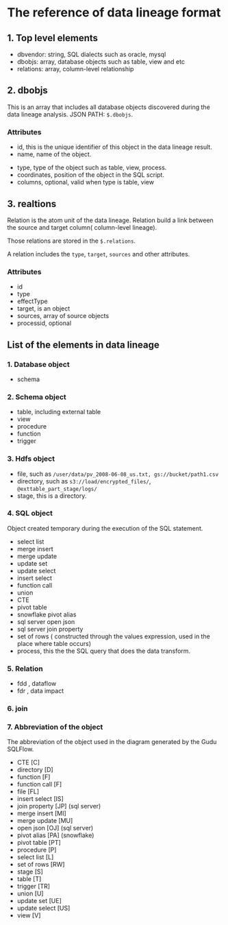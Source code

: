 # The reference of data lineage format

## 1. Top level elements

- dbvendor: string,  SQL dialects such as oracle, mysql
- dbobjs: array, database objects such as table, view and etc
- relations: array,  column-level relationship

## 2. dbobjs

This is an array that includes all database objects discovered during the data lineage analysis. JSON PATH: `$.dbobjs`.

### Attributes

* id, this is the unique identifier of this object in the data lineage result.
* name, name of the object.

- type, type of the object such as table, view, process.
- coordinates, position of the object in the SQL script.
- columns, optional, valid when type is table, view

## 3. realtions

Relation is the atom unit of the data lineage. Relation build a link between the source and target column( column-level lineage).

Those relations are stored in the `$.relations`.

A relation includes the `type`, `target`, `sources` and other attributes.

### Attributes

- id
- type
- effectType
- target, is an object
- sources, array of source objects
- processid, optional

## List of the elements in data lineage

### 1. Database object

- schema

### 2. Schema object

- table, including external table
- view
- procedure
- function
- trigger

### 3. Hdfs object

- file, such as `/user/data/pv_2008-06-08_us.txt, gs://bucket/path1.csv`
- directory, such as `s3://load/encrypted_files/`, `@exttable_part_stage/logs/`
- stage, this is a directory.

### 4. SQL object

Object created temporary during the execution of the SQL statement.

- select list
- merge insert
- merge update
- update set
- update select
- insert select
- function call
- union
- CTE
- pivot table
- snowflake pivot alias
- sql server open json
- sql server join property
- set of rows ( constructed through the values expression, used in the place where table occurs)
- process, this the the SQL query that does the data transform.

### 5. Relation

* fdd , dataflow
* fdr , data impact

### 6. join

### 7. Abbreviation of the object

The abbreviation of the object used in the diagram generated by the Gudu SQLFlow.

- CTE [C]
- directory [D]
- function [F]
- function call [F]
- file [FL]
- insert select [IS]
- join property [JP] (sql server)
- merge insert [MI]
- merge update [MU]
- open json [OJ] (sql server)
- pivot alias [PA] (snowflake)
- pivot table [PT]
- procedure [P]
- select list [L]
- set of rows [RW]
- stage [S]
- table [T]
- trigger [TR]
- union [U]
- update set [UE]
- update select [US]
- view [V]